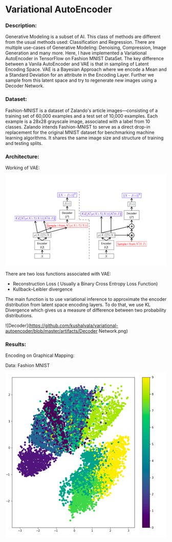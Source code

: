 # Variational AutoEncoder


### Description: 

Generative Modeling is a subset of AI. This class of methods are different from the usual methods used: Classification and Regression. There are multiple use-cases of Generative Modeling: Denoising, Compression, Image Generation and many more.
Here, I have implemented a Variational AutoEncoder in TensorFlow on Fashion MNIST DataSet.
The key difference between a Vanila AutoEncoder and VAE is that in sampling of Latent Encoding Space. 
VAE is a Bayesian Approach where we encode a Mean and a Standard Deviation for an attribute in the Encoding Layer.
Further we sample from this latent space and try to regenerate new images using a Decoder Network.

### Dataset: 

Fashion-MNIST is a dataset of Zalando's article images—consisting of a training set of 60,000 examples and a test set of 10,000 examples. Each example is a 28x28 grayscale image, associated with a label from 10 classes. Zalando intends Fashion-MNIST to serve as a direct drop-in replacement for the original MNIST dataset for benchmarking machine learning algorithms. It shares the same image size and structure of training and testing splits.


### Architecture:


Working of VAE:

![VAE Architecture](https://github.com/kushalvala/variational-autoencoder/blob/master/artifacts/VAE-Architecture.png)


There are two loss functions associated with VAE:
 * Reconstruction Loss ( Usually a Binary Cross Entropy Loss Function)
 * Kullback–Leibler divergence
 
The main function is to use variational inference to approximate the encoder distribution from latent space encoding layers.
To do that, we use KL Divergence which gives us a measure of difference between two probability distributions.

![Decoder](https://github.com/kushalvala/variational-autoencoder/blob/master/artifacts/Decoder Network.png)
 
### Results:

Encoding on Graphical Mapping:

Data: Fashion MNIST

![Graph](https://github.com/kushalvala/variational-autoencoder/blob/master/artifacts/Encodings.png)
